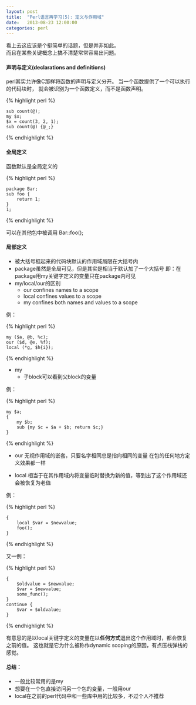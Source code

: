 ```yaml
---
layout: post
title:  "Perl语言再学习(5): 定义与作用域"
date:   2013-08-23 12:00:00
categories: perl
---
```


看上去这应该是个挺简单的话题，但是并非如此。<br>
而且在某些关键概念上搞不清楚常常容易出问题。<br>

#### 声明与定义(declarations and definitions)

perl其实允许像C那样将函数的声明与定义分开。
当一个函数提供了一个可以执行的代码块时，
就会被识别为一个函数定义，而不是函数声明。

{% highlight perl %}
	 
	sub count(@);
	my $x;
	$x = count(3, 2, 1);
	sub count(@) {@_;}
	 
{% endhighlight %}

#### 全局定义

函数默认是全局定义的

{% highlight perl %}
	 
	package Bar;
	sub foo {
		return 1;
	}
	1;
	 
{% endhighlight %}

可以在其他包中被调用 Bar::foo();


#### 局部定义

* 被大括号框起来的代码块默认的作用域局限在大括号内
* package虽然是全局可见，但是其实是相当于默认加了一个大括号
	即：在package用my关键字定义的变量只在package内可见
* my/local/our的区别
	* our confines names to a scope
	* local confines values to a scope
	* my confines both names and values to a scope

例：

{% highlight perl %}
	 
	my ($a, @b, %c);
	our ($d, @e, %f);
	local (*g, $h{i});
	 
{% endhighlight %}


* my
	* 子block可以看到父block的变量

例：

{% highlight perl %}
	 
	my $a;
	{
		my $b;
		sub {my $c = $a + $b; return $c;}
	}
	 
{% endhighlight %}


* our 无视作用域的嵌套，只要名字相同总是指向相同的变量
	在包的任何地方定义效果都一样

* local 相当于在其作用域内将变量临时替换为新的值，等到出了这个作用域还会被恢复为老值

例：

{% highlight perl %}
	 
	{
		local $var = $newvalue;
		foo();
	}
	 
{% endhighlight %}


又一例：

{% highlight perl %}
	 
	{
		$oldvalue = $newvalue;
		$var = $newvalue;
		some_func();
	}
	continue {
		$var = $oldvalue;
	}
	 
{% endhighlight %}


有意思的是以local关键字定义的变量在以<b>任何方式</b>退出这个作用域时，都会恢复之前的值。
这也就是它为什么被称作dynamic scoping的原因，有点压栈弹栈的感觉。


#### 总结：

* 一般比较常用的是my
* 想要在一个包直接访问另一个包的变量，一般用our
* local在之前的perl代码中和一些库中用的比较多，不过个人不推荐

